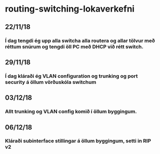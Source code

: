 # routing-switching-lokaverkefni


## 22/11/18
### Í dag tengdi ég upp alla switcha alla routera og allar tölvur með réttum snúrum og tengdi öll PC með DHCP við rétt switch.

## 29/11/18
### Í dag kláraði ég VLAN configuration og trunking og port security á öllum vörðuskóla switchum

## 03/12/18
### Allt trunking og VLAN config komið í öllum byggingum.

## 06/12/18
### Kláraði subinterface stillingar á öllum byggingum, setti in RIP v2
